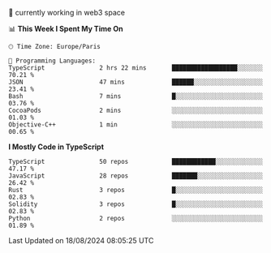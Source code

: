 🔭 currently working in web3 space

<!--START_SECTION:waka-->
📊 **This Week I Spent My Time On** 

```text
🕑︎ Time Zone: Europe/Paris

💬 Programming Languages: 
TypeScript               2 hrs 22 mins       ██████████████████░░░░░░░   70.21 % 
JSON                     47 mins             ██████░░░░░░░░░░░░░░░░░░░   23.41 % 
Bash                     7 mins              █░░░░░░░░░░░░░░░░░░░░░░░░   03.76 % 
CocoaPods                2 mins              ░░░░░░░░░░░░░░░░░░░░░░░░░   01.03 % 
Objective-C++            1 min               ░░░░░░░░░░░░░░░░░░░░░░░░░   00.65 % 
```

**I Mostly Code in TypeScript** 

```text
TypeScript               50 repos            ████████████░░░░░░░░░░░░░   47.17 % 
JavaScript               28 repos            ███████░░░░░░░░░░░░░░░░░░   26.42 % 
Rust                     3 repos             █░░░░░░░░░░░░░░░░░░░░░░░░   02.83 % 
Solidity                 3 repos             █░░░░░░░░░░░░░░░░░░░░░░░░   02.83 % 
Python                   2 repos             ░░░░░░░░░░░░░░░░░░░░░░░░░   01.89 % 
```




 Last Updated on 18/08/2024 08:05:25 UTC
<!--END_SECTION:waka-->

